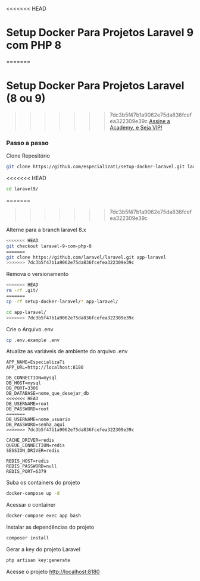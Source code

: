
<<<<<<< HEAD
# Setup Docker Para Projetos Laravel 9 com PHP 8
=======
# Setup Docker Para Projetos Laravel (8 ou 9)
>>>>>>> 7dc3b5f47b1a9062e75da836fcefea322309e39c
[Assine a Academy, e Seja VIP!](https://academy.especializati.com.br)

### Passo a passo
Clone Repositório
```sh
git clone https://github.com/especializati/setup-docker-laravel.git laravel9
```
<<<<<<< HEAD

```sh
cd laravel9/
```

=======
>>>>>>> 7dc3b5f47b1a9062e75da836fcefea322309e39c

Alterne para a branch laravel 8.x
```sh
<<<<<<< HEAD
git checkout laravel-9-com-php-8
=======
git clone https://github.com/laravel/laravel.git app-laravel
>>>>>>> 7dc3b5f47b1a9062e75da836fcefea322309e39c
```


Remova o versionamento
```sh
<<<<<<< HEAD
rm -rf .git/
=======
cp -rf setup-docker-laravel/* app-laravel/
```
```sh
cd app-laravel/
>>>>>>> 7dc3b5f47b1a9062e75da836fcefea322309e39c
```


Crie o Arquivo .env
```sh
cp .env.example .env
```


Atualize as variáveis de ambiente do arquivo .env
```dosini
APP_NAME=EspecializaTi
APP_URL=http://localhost:8180

DB_CONNECTION=mysql
DB_HOST=mysql
DB_PORT=3306
DB_DATABASE=nome_que_desejar_db
<<<<<<< HEAD
DB_USERNAME=root
DB_PASSWORD=root
=======
DB_USERNAME=nome_usuario
DB_PASSWORD=senha_aqui
>>>>>>> 7dc3b5f47b1a9062e75da836fcefea322309e39c

CACHE_DRIVER=redis
QUEUE_CONNECTION=redis
SESSION_DRIVER=redis

REDIS_HOST=redis
REDIS_PASSWORD=null
REDIS_PORT=6379
```


Suba os containers do projeto
```sh
docker-compose up -d
```


Acessar o container
```sh
docker-compose exec app bash
```


Instalar as dependências do projeto
```sh
composer install
```


Gerar a key do projeto Laravel
```sh
php artisan key:generate
```


Acesse o projeto
[http://localhost:8180](http://localhost:8180)
